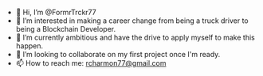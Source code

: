 - 👋 Hi, I’m @FormrTrckr77
- 👀 I’m interested in making a career change from being a truck driver to being a Blockchain Developer.
- 🌱 I’m currently ambitious and have the drive to apply myself to make this happen.
- 💞️ I’m looking to collaborate on my first project once I'm ready.
- 📫 How to reach me: rcharmon77@gmail.com

<!---
FormrTrckr77/FormrTrckr77 is a ✨ special ✨ repository because its `README.md` (this file) appears on your GitHub profile.
You can click the Preview link to take a look at your changes.
--->
